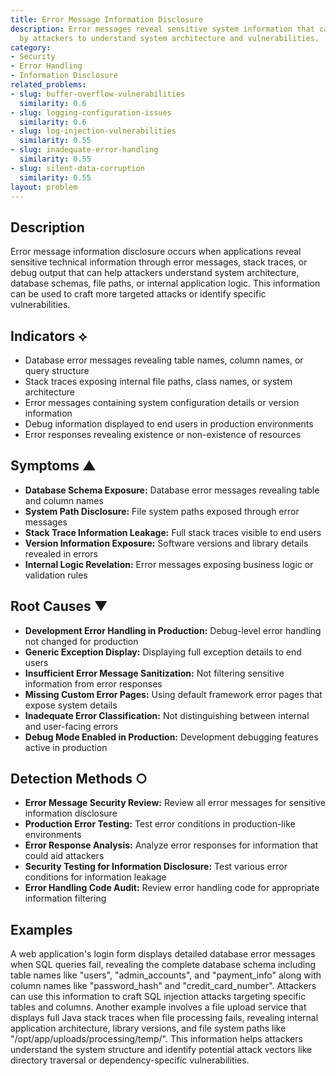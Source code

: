 ```yaml
---
title: Error Message Information Disclosure
description: Error messages reveal sensitive system information that can be exploited
  by attackers to understand system architecture and vulnerabilities.
category:
- Security
- Error Handling
- Information Disclosure
related_problems:
- slug: buffer-overflow-vulnerabilities
  similarity: 0.6
- slug: logging-configuration-issues
  similarity: 0.6
- slug: log-injection-vulnerabilities
  similarity: 0.55
- slug: inadequate-error-handling
  similarity: 0.55
- slug: silent-data-corruption
  similarity: 0.55
layout: problem
---
```


## Description

Error message information disclosure occurs when applications reveal sensitive technical information through error messages, stack traces, or debug output that can help attackers understand system architecture, database schemas, file paths, or internal application logic. This information can be used to craft more targeted attacks or identify specific vulnerabilities.

## Indicators ⟡

- Database error messages revealing table names, column names, or query structure
- Stack traces exposing internal file paths, class names, or system architecture
- Error messages containing system configuration details or version information
- Debug information displayed to end users in production environments
- Error responses revealing existence or non-existence of resources

## Symptoms ▲

- **Database Schema Exposure:** Database error messages revealing table and column names
- **System Path Disclosure:** File system paths exposed through error messages
- **Stack Trace Information Leakage:** Full stack traces visible to end users
- **Version Information Exposure:** Software versions and library details revealed in errors
- **Internal Logic Revelation:** Error messages exposing business logic or validation rules

## Root Causes ▼

- **Development Error Handling in Production:** Debug-level error handling not changed for production
- **Generic Exception Display:** Displaying full exception details to end users
- **Insufficient Error Message Sanitization:** Not filtering sensitive information from error responses
- **Missing Custom Error Pages:** Using default framework error pages that expose system details
- **Inadequate Error Classification:** Not distinguishing between internal and user-facing errors
- **Debug Mode Enabled in Production:** Development debugging features active in production

## Detection Methods ○

- **Error Message Security Review:** Review all error messages for sensitive information disclosure
- **Production Error Testing:** Test error conditions in production-like environments
- **Error Response Analysis:** Analyze error responses for information that could aid attackers
- **Security Testing for Information Disclosure:** Test various error conditions for information leakage
- **Error Handling Code Audit:** Review error handling code for appropriate information filtering

## Examples

A web application's login form displays detailed database error messages when SQL queries fail, revealing the complete database schema including table names like "users", "admin_accounts", and "payment_info" along with column names like "password_hash" and "credit_card_number". Attackers can use this information to craft SQL injection attacks targeting specific tables and columns. Another example involves a file upload service that displays full Java stack traces when file processing fails, revealing internal application architecture, library versions, and file system paths like "/opt/app/uploads/processing/temp/". This information helps attackers understand the system structure and identify potential attack vectors like directory traversal or dependency-specific vulnerabilities.